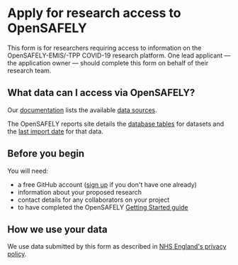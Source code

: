 # Apply for research access to OpenSAFELY

This form is for researchers requiring access to information on the OpenSAFELY-EMIS/-TPP COVID-19 research platform.
One lead applicant — the application owner — should complete this form on behalf of their research team.

## What data can I access via OpenSAFELY?
Our [documentation](https://docs.opensafely.org/) lists the available [data sources](https://docs.opensafely.org/en/latest/dataset-intro/).

The OpenSAFELY reports site details the [database tables](https://reports.opensafely.org/reports/opensafely-tpp-database-builds/) for datasets and the [last import date](https://reports.opensafely.org/reports/opensafely-tpp-database-schema/) for that data.

## Before you begin
You will need:

- a free GitHub account ([sign up](https://github.com/signup) if you don't have one already)
- information about your proposed research
- contact details for any collaborators on your project
- to have completed the OpenSAFELY [Getting Started guide](https://docs.opensafely.org/getting-started/)

## How we use your data
We use data submitted by this form as described in [NHS England's privacy policy](https://www.england.nhs.uk/contact-us/privacy-notice/how-we-use-your-information/our-workforce/).
